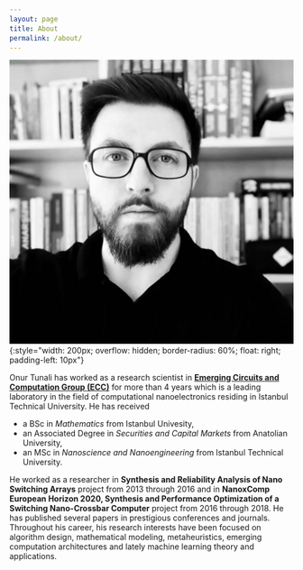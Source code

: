 ```yaml
---
layout: page
title: About
permalink: /about/
---
```


![Onur Tunali](/img/profile_square.jpeg){:style="width: 200px; overflow: hidden; border-radius: 60%; float: right; padding-left: 10px"}

Onur Tunali has worked as a research scientist in [**Emerging Circuits and Computation Group (ECC)**](https://www.ecc.itu.edu.tr) for more than 4 years which is a leading laboratory in the field of computational nanoelectronics residing in Istanbul Technical University. He has received

- a BSc in *Mathematics* from Istanbul Univesity,
- an Associated Degree in *Securities and Capital Markets* from Anatolian University,
- an MSc in *Nanoscience and Nanoengineering* from Istanbul Technical University.

He worked as a researcher in **Synthesis and Reliability Analysis of Nano Switching Arrays** project from 2013 through 2016 and in **NanoxComp European Horizon 2020, Synthesis and Performance Optimization of a Switching Nano-Crossbar Computer** project from 2016 through 2018. He has published several papers in prestigious conferences and journals. Throughout his career, his research interests have been focused on algorithm design, mathematical modeling, metaheuristics, emerging computation architectures and lately machine learning theory and applications.

<!-- <img src="/img/profile.jpeg" align="right" width="240" height="240"> -->
